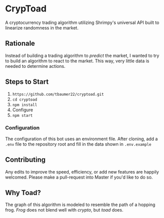 # CrypToad
A cryptocurrency trading algorithm utilizing Shrimpy's universal API built to linearize randomness in the market.

## Rationale
Instead of building a trading algorithm to _predict_ the market, I wanted to try to build an algorithm to react to the market. This way, very little data is needed to determine actions.

## Steps to Start
1) `https://github.com/tbaumer22/cryptoad.git`
2) `cd cryptoad`
3) `npm install`
4) Configure
5) `npm start`

### Configuration
The configuration of this bot uses an environment file. After cloning, add a `.env` file to the repository root and fill in the data shown in `.env.example`

## Contributing
Any edits to improve the speed, efficiency, or add new features are happily welcomed. Please make a pull-request into Master if you'd like to do so.

## Why Toad?
The graph of this algorithm is modeled to resemble the path of a hopping frog. _Frog_ does not blend well with _crypto_, but _toad_ does.